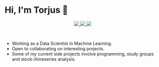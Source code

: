 # Hi, I'm Torjus 👋

<p align="center">
<a href="https://adjustai.net">
    <img src="https://img.shields.io/badge/website-000000?style=for-the-badge&logo=About.me&logoColor=white">
</a>  
<a href="https://www.linkedin.com/in/konstantinos-georgiou/">
    <img src="https://img.shields.io/badge/-Linkedin-blue?style=flat-square&logo=linkedin">
</a>
<a href="mailto:torjus.tech@gmail.com">
    <img src="https://img.shields.io/badge/-Email-red?style=flat-square&logo=gmail&logoColor=white">
</a>
<p/>
<br/> 

* Working as a Data Scientist in Machine Learning.
* Open to collaborating on interesting projects.
* Some of my current side projects involve programming, study groups and stock-/timeseries analysis. 
